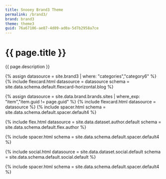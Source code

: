 ```yaml
---
title: Snooey Brand3 Theme
permalink: /brand3/
brand: brand3
theme: theme3
guid: 76a67106-ae87-4d09-ad0a-5d7b2958a7ce
---
```


<!--v1.2.135 pages/home/home.md-->

# {{ page.title }} 

{{ page.description }}

{% assign datasource = site.brand3 | where: "categories","category6" %}
{% include flexcard.html datasource = datasource schema = site.data.schema.default.flexcard-horizontal.blog %}

<!-- feature Sites -->
{% assign datasource = site.data.brand.brands.sites | where_exp: "item","item.guid != page.guid" %}
{% include flexcard.html datasource = datasource %}
{% include spacer.html schema = site.data.schema.default.spacer.default4 %}

<!-- author -->
{% include flex.html datasource = site.data.dataset.author.default schema = site.data.schema.default.flex.author %}

{% include spacer.html schema = site.data.schema.default.spacer.default4 %}
<!-- social -->
{% include social.html datasource = site.data.dataset.social.default schema = site.data.schema.default.social.default %}

{% include spacer.html schema = site.data.schema.default.spacer.default4 %}